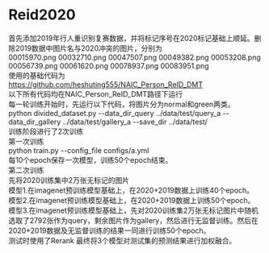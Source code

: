 # Reid2020
首先添加2019年行人重识别复赛数据，并将标记序号在2020标记基础上顺延。删除2019数据中图片名与2020冲突的图片，分别为  
00015970.png  00032710.png  00047507.png  00049382.png  00053208.png  00056739.png  00061620.png  00078937.png  00083951.png  
使用的基础代码为  
https://github.com/heshuting555/NAIC_Person_ReID_DMT  
以下所有代码均在NAIC_Person_ReID_DMT路径下运行  
每一轮训练开始时，先运行以下代码，将图片分为normal和green两类。  
python divided_dataset.py --data_dir_query ../data/test/query_a --data_dir_gallery ../data/test/gallery_a --save_dir ../data/test/  
训练阶段进行了2次训练  
第一次训练  
python train.py --config_file configs/a.yml  
每10个epoch保存一次模型，训练50个epoch结束。  
第二次训练  
先将2020训练集中2万张无标记的图片  
模型1.在imagenet预训练模型基础上，在2020+2019数据上训练40个epoch。  
模型2.在imagenet预训练模型基础上，在2020+2019数据上训练50个epoch。  
模型3.在imagenet预训练模型基础上，先对2020训练集2万张无标记图片中随机选取了2792张作为query，剩余图片作为gallery，然后进行无监督训练。然后在2020+2019数据及无监督训练的结果一同进行训练50个epoch。  
测试时使用了Rerank
最终将3个模型对测试集的预测结果进行加权融合。  
